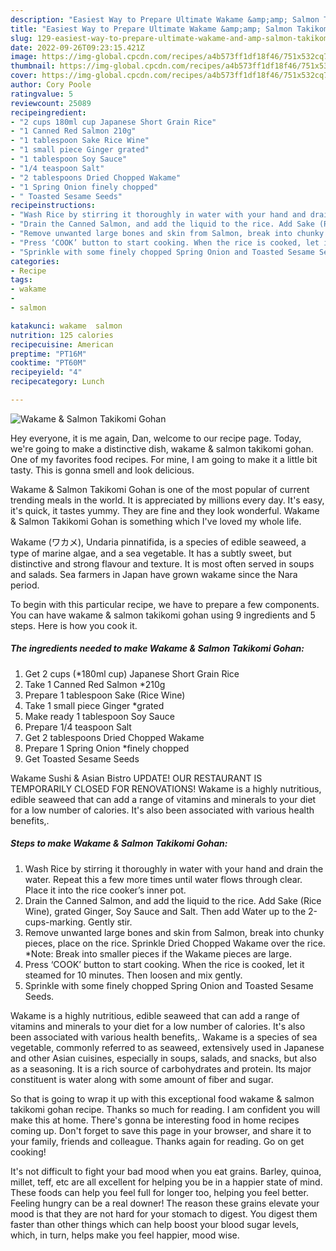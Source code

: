 ```yaml
---
description: "Easiest Way to Prepare Ultimate Wakame &amp;amp; Salmon Takikomi Gohan"
title: "Easiest Way to Prepare Ultimate Wakame &amp;amp; Salmon Takikomi Gohan"
slug: 129-easiest-way-to-prepare-ultimate-wakame-and-amp-salmon-takikomi-gohan
date: 2022-09-26T09:23:15.421Z
image: https://img-global.cpcdn.com/recipes/a4b573ff1df18f46/751x532cq70/wakame-salmon-takikomi-gohan-recipe-main-photo.jpg
thumbnail: https://img-global.cpcdn.com/recipes/a4b573ff1df18f46/751x532cq70/wakame-salmon-takikomi-gohan-recipe-main-photo.jpg
cover: https://img-global.cpcdn.com/recipes/a4b573ff1df18f46/751x532cq70/wakame-salmon-takikomi-gohan-recipe-main-photo.jpg
author: Cory Poole
ratingvalue: 5
reviewcount: 25089
recipeingredient:
- "2 cups 180ml cup Japanese Short Grain Rice"
- "1 Canned Red Salmon 210g"
- "1 tablespoon Sake Rice Wine"
- "1 small piece Ginger grated"
- "1 tablespoon Soy Sauce"
- "1/4 teaspoon Salt"
- "2 tablespoons Dried Chopped Wakame"
- "1 Spring Onion finely chopped"
- " Toasted Sesame Seeds"
recipeinstructions:
- "Wash Rice by stirring it thoroughly in water with your hand and drain the water. Repeat this a few more times until water flows through clear. Place it into the rice cooker’s inner pot."
- "Drain the Canned Salmon, and add the liquid to the rice. Add Sake (Rice Wine), grated Ginger, Soy Sauce and Salt. Then add Water up to the 2-cups-marking. Gently stir."
- "Remove unwanted large bones and skin from Salmon, break into chunky pieces, place on the rice. Sprinkle Dried Chopped Wakame over the rice. *Note: Break into smaller pieces if the Wakame pieces are large."
- "Press ‘COOK’ button to start cooking. When the rice is cooked, let it steamed for 10 minutes. Then loosen and mix gently."
- "Sprinkle with some finely chopped Spring Onion and Toasted Sesame Seeds."
categories:
- Recipe
tags:
- wakame
- 
- salmon

katakunci: wakame  salmon 
nutrition: 125 calories
recipecuisine: American
preptime: "PT16M"
cooktime: "PT60M"
recipeyield: "4"
recipecategory: Lunch

---
```



![Wakame &amp; Salmon Takikomi Gohan](https://img-global.cpcdn.com/recipes/a4b573ff1df18f46/751x532cq70/wakame-salmon-takikomi-gohan-recipe-main-photo.jpg)

Hey everyone, it is me again, Dan, welcome to our recipe page. Today, we're going to make a distinctive dish, wakame &amp; salmon takikomi gohan. One of my favorites food recipes. For mine, I am going to make it a little bit tasty. This is gonna smell and look delicious.

Wakame &amp; Salmon Takikomi Gohan is one of the most popular of current trending meals in the world. It is appreciated by millions every day. It's easy, it's quick, it tastes yummy. They are fine and they look wonderful. Wakame &amp; Salmon Takikomi Gohan is something which I've loved my whole life.

Wakame (ワカメ), Undaria pinnatifida, is a species of edible seaweed, a type of marine algae, and a sea vegetable. It has a subtly sweet, but distinctive and strong flavour and texture. It is most often served in soups and salads. Sea farmers in Japan have grown wakame since the Nara period.


To begin with this particular recipe, we have to prepare a few components. You can have wakame &amp; salmon takikomi gohan using 9 ingredients and 5 steps. Here is how you cook it.

<!--inarticleads1-->

##### The ingredients needed to make Wakame &amp; Salmon Takikomi Gohan:

1. Get 2 cups (*180ml cup) Japanese Short Grain Rice
1. Take 1 Canned Red Salmon *210g
1. Prepare 1 tablespoon Sake (Rice Wine)
1. Take 1 small piece Ginger *grated
1. Make ready 1 tablespoon Soy Sauce
1. Prepare 1/4 teaspoon Salt
1. Get 2 tablespoons Dried Chopped Wakame
1. Prepare 1 Spring Onion *finely chopped
1. Get  Toasted Sesame Seeds


Wakame Sushi &amp; Asian Bistro UPDATE! OUR RESTAURANT IS TEMPORARILY CLOSED FOR RENOVATIONS! Wakame is a highly nutritious, edible seaweed that can add a range of vitamins and minerals to your diet for a low number of calories. It&#39;s also been associated with various health benefits,. 

<!--inarticleads2-->

##### Steps to make Wakame &amp; Salmon Takikomi Gohan:

1. Wash Rice by stirring it thoroughly in water with your hand and drain the water. Repeat this a few more times until water flows through clear. Place it into the rice cooker’s inner pot.
1. Drain the Canned Salmon, and add the liquid to the rice. Add Sake (Rice Wine), grated Ginger, Soy Sauce and Salt. Then add Water up to the 2-cups-marking. Gently stir.
1. Remove unwanted large bones and skin from Salmon, break into chunky pieces, place on the rice. Sprinkle Dried Chopped Wakame over the rice. *Note: Break into smaller pieces if the Wakame pieces are large.
1. Press ‘COOK’ button to start cooking. When the rice is cooked, let it steamed for 10 minutes. Then loosen and mix gently.
1. Sprinkle with some finely chopped Spring Onion and Toasted Sesame Seeds.


Wakame is a highly nutritious, edible seaweed that can add a range of vitamins and minerals to your diet for a low number of calories. It&#39;s also been associated with various health benefits,. Wakame is a species of sea vegetable, commonly referred to as seaweed, extensively used in Japanese and other Asian cuisines, especially in soups, salads, and snacks, but also as a seasoning. It is a rich source of carbohydrates and protein. Its major constituent is water along with some amount of fiber and sugar. 

So that is going to wrap it up with this exceptional food wakame &amp; salmon takikomi gohan recipe. Thanks so much for reading. I am confident you will make this at home. There's gonna be interesting food in home recipes coming up. Don't forget to save this page in your browser, and share it to your family, friends and colleague. Thanks again for reading. Go on get cooking!

It's not difficult to fight your bad mood when you eat grains. Barley, quinoa, millet, teff, etc are all excellent for helping you be in a happier state of mind. These foods can help you feel full for longer too, helping you feel better. Feeling hungry can be a real downer! The reason these grains elevate your mood is that they are not hard for your stomach to digest. You digest them faster than other things which can help boost your blood sugar levels, which, in turn, helps make you feel happier, mood wise.
